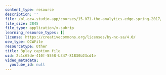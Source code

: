```yaml
---
content_type: resource
description: ''
file: /ol-ocw-studio-app/courses/15-071-the-analytics-edge-spring-2017/2c1c65de410f5558b34781830b23cd1e_qhOVXxNXAug.vtt
file_size: 2845
file_type: application/x-subrip
learning_resource_types: []
license: https://creativecommons.org/licenses/by-nc-sa/4.0/
ocw_type: OCWFile
resourcetype: Other
title: 3play caption file
uid: 2c1c65de-410f-5558-b347-81830b23cd1e
video_metadata:
  youtube_id: null
---
```


